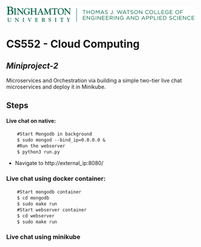 [![N|Solid](.images/BU-LockupH-WatsonCollege-342.png)](https://www.binghamton.edu/computer-science/index.html)

# CS552 - Cloud Computing

## _Miniproject-2_

Microservices and Orchestration via building a simple two-tier live chat microservices and deploy it in Minikube.

## Steps

#### Live chat on native:

```
    #Start Mongodb in background
    $ sudo mongod --bind_ip=0.0.0.0 &
    #Run the webserver
    $ python3 run.py
```
- Navigate to http://external_ip:8080/

### Live chat using docker container:
```
    #Start mongodb container
    $ cd mongodb
    $ sudo make run
    #Start webserver container
    $ cd webserver
    $ sudo make run
```

### Live chat using minikube
